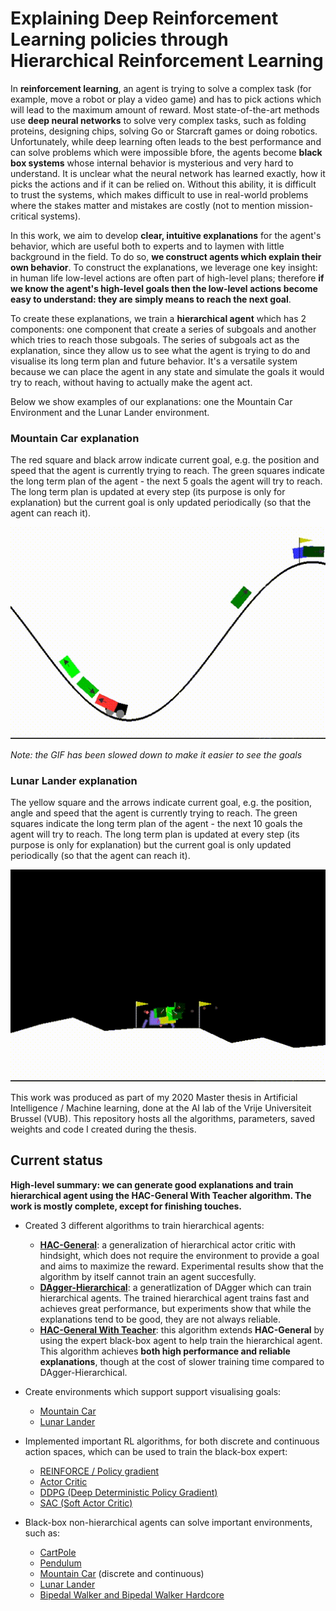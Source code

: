 # Explaining Deep Reinforcement Learning policies through Hierarchical Reinforcement Learning

In **reinforcement learning**, an agent is trying to solve a complex task (for example, move a robot or play 
a video game) and has to pick actions which will lead to the maximum amount of reward. Most state-of-the-art
methods use **deep neural networks** to solve very complex tasks, such as folding proteins, designing chips, solving
Go or Starcraft games or doing robotics. Unfortunately, while deep learning often leads to the best performance and can solve 
problems which were impossible bfore, the agents become 
**black box systems** whose internal behavior is mysterious and very hard to understand. It is unclear what the
neural network has learned exactly, how it picks the actions and if it can be relied on. Without this ability, it
is difficult to trust the systems, which makes difficult to use in real-world problems where the stakes matter and mistakes
are costly (not to mention mission-critical systems). 

In this work, we aim to develop **clear, intuitive explanations** for the agent's behavior, which are useful both to
experts and to laymen with little background in the field. To do so, **we construct agents which explain their own behavior**.
To construct the explanations, we leverage one key insight: in human life low-level actions are often part of high-level plans; 
therefore **if we know the agent's high-level goals then the low-level actions become easy to understand: they are simply means to reach the next goal**.

To create these explanations, we train a **hierarchical agent** which has 2 components: one component that create a series of subgoals 
and another which tries to reach those subgoals. The series of subgoals act as the explanation, since they allow us to see
what the agent is trying to do and visualise its long term plan and future behavior. It's a versatile system because
we can place the agent in any state and simulate the goals it would try to reach, without having to actually make the agent act.

Below we show examples of our explanations: one the Mountain Car Environment and the Lunar Lander environment.

### Mountain Car explanation

The red square and black arrow indicate current goal, e.g. the position and speed that the agent is currently trying to reach. The green squares indicate the long term plan of the agent - the next 5 goals the agent will try to reach. The long term plan is updated at every step (its purpose is only for explanation) but the current goal is only updated periodically (so that the agent can reach it). 

![Explanation for the Mountain Car environment](https://github.com/bonaert/explainable_rl/blob/master/media/solved_hac_mountain_car.gif?raw=true)

*Note: the GIF has been slowed down to make it easier to see the goals*

### Lunar Lander explanation

The yellow square and the arrows indicate current goal, e.g. the position, angle and speed that the agent is currently trying to reach. The green squares indicate the long term plan of the agent - the next 10 goals the agent will try to reach. The long term plan is updated at every step (its purpose is only for explanation) but the current goal is only updated periodically (so that the agent can reach it). 

![Explanation for the Lunar Lander environment](https://github.com/bonaert/explainable_rl/blob/master/media/solved_hac_lunar_lander.gif?raw=true)



This work was produced as part of my 2020 Master thesis in Artificial Intelligence / Machine learning, done
at the AI lab of the Vrije Universiteit Brussel (VUB). This repository hosts all the algorithms, parameters, 
saved weights and code I created during the thesis.

## Current status

**High-level summary: we can generate good explanations and train hierarchical agent using the HAC-General With Teacher algorithm. The work is mostly complete, except for finishing touches.**

 - Created 3 different algorithms to train hierarchical agents:
    - **[HAC-General](https://github.com/bonaert/explainable_rl/blob/master/hac/hac_general.py)**: a generalization of hierarchical actor critic with hindsight, which does not require the environment to provide a goal and aims to maximize the reward. Experimental results show that the algorithm by itself cannot train an agent succesfully.
    - **[DAgger-Hierarchical](https://github.com/bonaert/explainable_rl/blob/master/hac/dagger.py)**: a generatlization of DAgger which can train hierarchical agents. The trained hierarchical agent trains fast and achieves great performance, but experiments show that while the explanations tend to be good, they are not always reliable.
    - **[HAC-General With Teacher](https://github.com/bonaert/explainable_rl/blob/master/hac/hac_general.py)**: this algorithm extends **HAC-General** by using the expert black-box agent to help train the hierarchical agent. This algorithm achieves **both high performance and reliable explanations**, though at the cost of slower training time compared to DAgger-Hierarchical.
 
 - Create environments which support support visualising goals:
    - [Mountain Car](https://github.com/bonaert/explainable_rl/blob/master/hac/gym/continuous_mountain_car.py)
    - [Lunar Lander](https://github.com/bonaert/explainable_rl/blob/master/hac/gym/lunar_lander.py)
 - Implemented important RL algorithms, for both discrete and continuous action spaces, which can be used to train the black-box expert:
    - [REINFORCE / Policy gradient](https://github.com/bonaert/explainable_rl/blob/master/src/training/reinforce.py)
    - [Actor Critic](https://github.com/bonaert/explainable_rl/blob/master/src/training/actor_critic.py)
    - [DDPG (Deep Deterministic Policy Gradient)](https://github.com/bonaert/explainable_rl/blob/master/src/training/ddpg.py)
    - [SAC (Soft Actor Critic)](https://github.com/bonaert/explainable_rl/blob/master/src/training/sac.py)
- Black-box non-hierarchical agents can solve important environments, such as:
    - [CartPole](https://github.com/bonaert/explainable_rl/blob/master/src/scripts/cartpole.py)
    - [Pendulum](https://github.com/bonaert/explainable_rl/blob/master/src/scripts/pendulum.py)
    - [Mountain Car](https://github.com/bonaert/explainable_rl/blob/master/src/scripts/mountaincar.py) (discrete and continuous)
    - [Lunar Lander](https://github.com/bonaert/explainable_rl/blob/master/src/scripts/lunar_lander_continuous.py)
    - [Bipedal Walker and Bipedal Walker Hardcore](https://github.com/bonaert/explainable_rl/blob/master/src/scripts/bipedal_walker.py)
